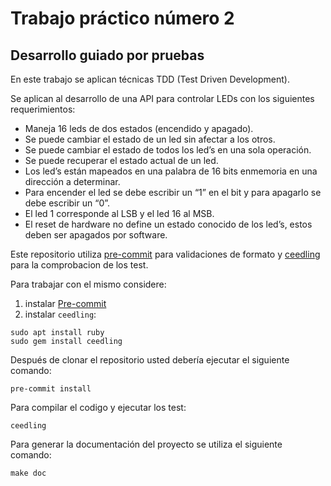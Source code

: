 # Trabajo práctico número 2

## Desarrollo guiado por pruebas

En este trabajo se aplican técnicas TDD (Test Driven Development).

Se aplican al desarrollo de una API para controlar LEDs con los siguientes requerimientos:

* Maneja 16 leds de dos estados (encendido y apagado).
* Se puede cambiar el estado de un led sin afectar a los otros.
* Se puede cambiar el estado de todos los led’s en una sola operación.
* Se puede recuperar el estado actual de un led.
* Los led’s están mapeados en una palabra de 16 bits enmemoria en una dirección a determinar.
* Para encender el led se debe escribir un “1” en el bit y para apagarlo se debe escribir un “0”.
* El led 1 corresponde al LSB y el led 16 al MSB.
* El reset de hardware no define un estado conocido de los led’s, estos deben ser apagados por software.

Este repositorio utiliza [pre-commit](https://pre-comit.com) para validaciones de formato y [ceedling](https://www.throwtheswitch.org/ceedling) para la comprobacion de los test.

Para trabajar con el mismo considere:

1. instalar [Pre-commit](http://pre-commit.com/#install)
2. instalar `ceedling`:

```
sudo apt install ruby
sudo gem install ceedling
```

Después de clonar el repositorio usted debería ejecutar el siguiente comando:

```
pre-commit install
```

Para compilar el codigo y ejecutar los test:

```
ceedling
```

Para generar la documentación del proyecto se utiliza el siguiente comando:

```
make doc
```
